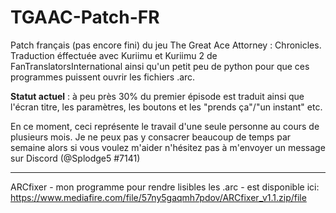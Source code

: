 # TGAAC-Patch-FR
Patch français (pas encore fini) du jeu The Great Ace Attorney : Chronicles. Traduction éffectuée avec Kuriimu et Kuriimu 2 de FanTranslatorsInternational ainsi qu'un petit peu de python pour que ces programmes puissent ouvrir les fichiers .arc.

**Statut actuel** : à peu près 30% du premier épisode est traduit ainsi que l'écran titre, les paramètres, les boutons et les "prends ça"/"un instant" etc.

En ce moment, ceci représente le travail d'une seule personne au cours de plusieurs mois. Je ne peux pas y consacrer beaucoup de temps par semaine alors si vous voulez m'aider n'hésitez pas à m'envoyer un message sur Discord (@Splodge5 #7141)

------
 
ARCfixer - mon programme pour rendre lisibles les .arc - est disponible ici: https://www.mediafire.com/file/57ny5gaqmh7pdov/ARCfixer_v1.1.zip/file

